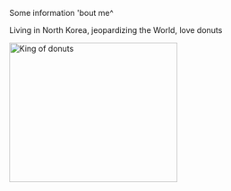 Some information 'bout me^

Living in North Korea, jeopardizing the World, love donuts

<img src="https://cdn.iz.ru/sites/default/files/news-2022-03/TASS_51428188.jpg" alt="King of donuts" width="300" height="250">